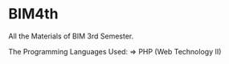 # BIM4th
All the Materials of BIM 3rd Semester.

The Programming Languages Used:
=> PHP (Web Technology II)
